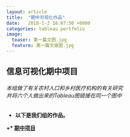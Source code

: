 ```yaml
---
layout: article
title:  "期中可视化作品"
date:   2018-1-2 18:07:50 +0800
categories: tableau portfolio 
image:
  teaser: 第一篇文图.jpg
  feature: 第一篇文章图.jpg
---
```


## 信息可视化期中项目

###### 本组做了有关农村人口和乡村医疗机构的有关研究<br>并将六个人做出来的Tableau图链接在同一个图中<b>
 + 以下是我们组的作品。
 
+* [期中项目](https://gigiily000.github.io/infovis/qizhong/example.html)
